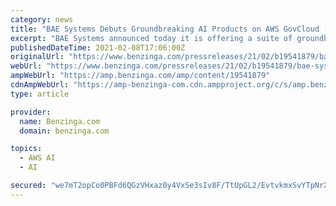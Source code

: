 ```yaml
---
category: news
title: "BAE Systems Debuts Groundbreaking AI Products on AWS GovCloud (US)"
excerpt: "BAE Systems announced today it is offering a suite of groundbreaking artificial intelligence capabilities and a new data labeling service offering on the Amazon Web Services (AWS) Marketplace for ..."
publishedDateTime: 2021-02-08T17:06:00Z
originalUrl: "https://www.benzinga.com/pressreleases/21/02/b19541879/bae-systems-debuts-groundbreaking-ai-products-on-aws-govcloud-us"
webUrl: "https://www.benzinga.com/pressreleases/21/02/b19541879/bae-systems-debuts-groundbreaking-ai-products-on-aws-govcloud-us"
ampWebUrl: "https://amp.benzinga.com/amp/content/19541879"
cdnAmpWebUrl: "https://amp-benzinga-com.cdn.ampproject.org/c/s/amp.benzinga.com/amp/content/19541879"
type: article

provider:
  name: Benzinga.com
  domain: benzinga.com

topics:
  - AWS AI
  - AI

secured: "we7mT2opCo0PBFd6QGzVHxaz0y4VxSe3sIv8F/TtUpGL2/EvtvkmxSvYTpNrXwkBdXfekEIg59/BjywnJ4uW4ov7AvHxRrEmH0kRlR8rFT/zXK+aV4YClSDVio9HmVJTWeylfUC9LMcbQL3Os4ZqOX3nTbeSgCLhO9qNBp7SsEodV+vtD0ki/+quJVqzExb2wx3GEn+9udB7onMdFvSxEq0AJbadLh8KWupjvv7wqzzX0yynHcTgsJ5xB/t6bpHf1SfsozbMwG36lpz2gof9ndzmJVwhMBVXw0d6BxgoXkMx1K+h5hvxJxsGhq7Zv56978QSzqLIeDosIXioOfdWxf/F/aA5eCSsEBG8Z4csYVY=;f63Z8gCNrkpI59Q1qrCC1w=="
---
```


